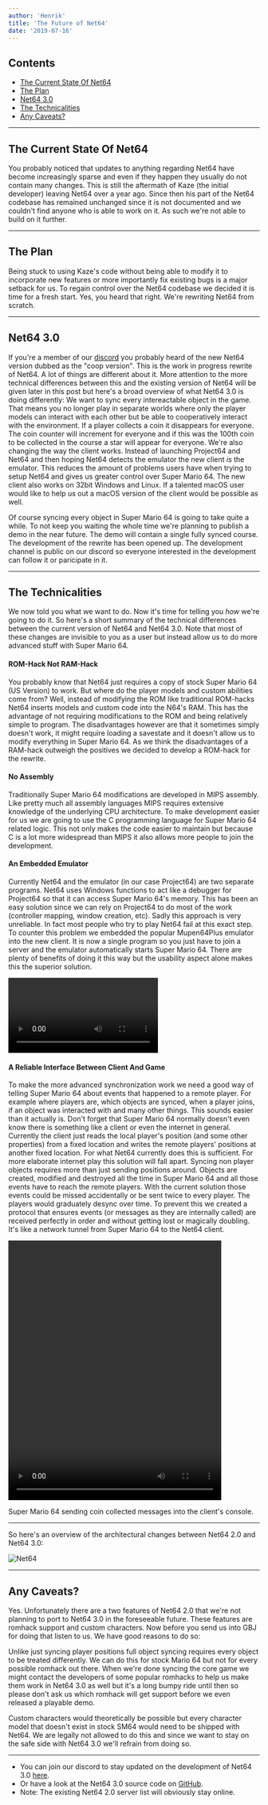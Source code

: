 ```yaml
---
author: 'Henrik'
title: 'The Future of Net64'
date: '2019-07-16'
---
```


## Contents

- <a href="#current-state">The Current State Of Net64</a>
- <a href="#the-plan">The Plan</a>
- <a href="#net64_3">Net64 3.0</a>
- <a href="#technicalities">The Technicalities</a>
- <a href="#caveats">Any Caveats?</a>

---

<h2 id="current-state"> The Current State Of Net64</h2>

You probably noticed that updates to anything regarding Net64 have become increasingly sparse and even if they happen they usually do not contain many changes. This is still the aftermath of Kaze (the initial developer) leaving Net64 over a year ago. Since then his part of the Net64 codebase has remained unchanged since it is not documented and we couldn't find anyone who is able to work on it. As such we're not able to build on it further.

---

<h2 id="the-plan">The Plan</h2>

Being stuck to using Kaze's code without being able to modify it to incorporate new features or more importantly fix existing bugs is a major setback for us. To regain control over the Net64 codebase we decided it is time for a fresh start. Yes, you heard that right. We're rewriting Net64 from scratch.

---

<h2 id="net64_3">Net64 3.0</h2>

If you're a member of our [discord](https://discord.gg/GgGUKH8) you probably heard of the new Net64 version dubbed as the "coop version". This is the work in progress rewrite of Net64. A lot of things are different about it. More attention to the more technical differences between this and the existing version of Net64 will be given later in this post but here's a broad overview of what Net64 3.0 is doing differently: We want to sync every intereactable object in the game. That means you no longer play in separate worlds where only the player models can interact with each other but be able to cooperatively interact with the environment. If a player collects a coin it disappears for everyone. The coin counter will increment for everyone and if this was the 100th coin to be collected in the course a star will appear for everyone. We're also changing the way the client works. Instead of launching Project64 and Net64 and then hoping Net64 detects the emulator the new client _is_ the emulator. This reduces the amount of problems users have when trying to setup Net64 and gives us greater control over Super Mario 64. The new client also works on 32bit Windows and Linux. If a talented macOS user would like to help us out a macOS version of the client would be possible as well.

Of course syncing every object in Super Mario 64 is going to take quite a while. To not keep you waiting the whole time we're planning to publish a demo in the near future. The demo will contain a single fully synced course. The development of the rewrite has been opened up. The development channel is public on our discord so everyone interested in the development can follow it or paricipate in it.

---

<h2 id="technicalities">The Technicalities</h2>

We now told you what we want to do. Now it's time for telling you _how_ we're going to do it. So here's a short summary of the technical differences between the current version of Net64 and Net64 3.0. Note that most of these changes are invisible to you as a user but instead allow us to do more advanced stuff with Super Mario 64.

<h4 id="rom-hack">ROM-Hack Not RAM-Hack</h4>

You probably know that Net64 just requires a copy of stock Super Mario 64 (US Version) to work. But where do the player models and custom abilities come from? Well, instead of modifying the ROM like traditional ROM-hacks Net64 inserts models and custom code into the N64's RAM. This has the advantage of not requiring modifications to the ROM and being relatively simple to program. The disadvantages however are that it sometimes simply doesn't work, it might require loading a savestate and it doesn't allow us to modify everything in Super Mario 64. As we think the disadvantages of a RAM-hack outweigh the positives we decided to develop a ROM-hack for the rewrite.

<h4 id="no-asm">No Assembly</h4>

Traditionally Super Mario 64 modifications are developed in MIPS assembly. Like pretty much all assembly languages MIPS requires extensive knowledge of the underlying CPU architecture.
To make development easier for us we are going to use the C programming language for Super Mario 64 related logic. This not only makes the code easier to maintain but because C is a lot more widespread than MIPS it also allows more people to join the development.

<h4 id="embedded-emulator">An Embedded Emulator</h4>

Currently Net64 and the emulator (in our case Project64) are two separate programs. Net64 uses Windows functions to act like a debugger for Project64 so that it can access Super Mario 64's memory. This has been an easy solution since we can rely on Project64 to do most of the work (controller mapping, window creation, etc). Sadly this approach is very unreliable. In fact most people who try to play Net64 fail at this exact step. To counter this problem we embedded the popular Mupen64Plus emulator into the new client. It is now a single program so you just have to join a server and the emulator automatically starts Super Mario 64. There are plenty of benefits of doing it this way but the usability aspect alone makes this the superior solution.

<video autoplay loop>
  <source src="../images/news/start_emulator.mp4" type="video/mp4">
  Your browser does not support video.
</video>

<h4 id="interface">A Reliable Interface Between Client And Game</h4>

To make the more advanced synchronization work we need a good way of telling Super Mario 64 about events that happened to a remote player. For example where players are, which objects are synced, when a player joins, if an object was interacted with and many other things. This sounds easier than it actually is. Don't forget that Super Mario 64 normally doesn't even know there is something like a client or even the internet in general. Currently the client just reads the local player's position (and some other properties) from a fixed location and writes the remote players' positions at another fixed location. For what Net64 currently does this is sufficient. For more elaborate internet play this solution will fall apart. Syncing non player objects requires more than just sending positions around. Objects are created, modified and destroyed all the time in Super Mario 64 and all those events have to reach the remote players. With the current solution those events could be missed accidentally or be sent twice to every player. The players would graduately desync over time. To prevent this we created a protocol that ensures events (or messages as they are internally called) are received perfectly in order and without getting lost or magically doubling. It's like a network tunnel from Super Mario 64 to the Net64 client.

<video width="427" height="519" autoplay loop>
  <source src="../images/news/coin_star_collecting.mp4" type="video/mp4">
  Your browser does not support video.
</video>

Super Mario 64 sending coin collected messages into the client's console.

---

So here's an overview of the architectural changes between Net64 2.0 and Net64 3.0:

![Net64](../images/news/net64_2_vs_net64_3.svg)

---

<h2 id="caveats">Any Caveats?</h2>

Yes. Unfortunately there are a two features of Net64 2.0 that we're not planning to port to Net64 3.0 in the foreseeable future. These features are romhack support and custom characters. Now before you send us into GBJ for doing that listen to us. We have good reasons to do so:

Unlike just syncing player positions full object syncing requires every object to be treated differently. We can do this for stock Mario 64 but not for every possible romhack out there. When we're done syncing the core game we might contact the developers of some popular romhacks to help us make them work in Net64 3.0 as well but it's a long bumpy ride until then so please don't ask us which romhack will get support before we even released a playable demo.

Custom characters would theoretically be possible but every character model that doesn't exist in stock SM64 would need to be shipped with Net64. We are legally not allowed to do this and since we want to stay on the safe side with Net64 3.0 we'll refrain from doing so.

---

- You can join our discord to stay updated on the development of Net64 3.0 [here](https://discord.gg/GgGUKH8).
- Or have a look at the Net64 3.0 source code on [GitHub](https://github.com/net64-mod/net64-coop).
- Note: The existing Net64 2.0 server list will obviously stay online.
